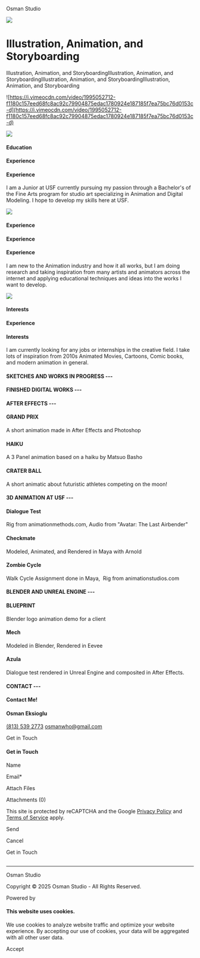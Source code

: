 Osman Studio



[![](//img1.wsimg.com/isteam/ip/78350a6a-b94d-46b2-a4a2-29d69be3bab7/Asset%201.png/:/rs=h:70,cg:true,m/qt=q:100/ll)](/)

Illustration, Animation, and Storyboarding
==========================================

Illustration, Animation, and StoryboardingIllustration, Animation, and StoryboardingIllustration, Animation, and StoryboardingIllustration, Animation, and Storyboarding

![https://i.vimeocdn.com/video/1995052712-f1180c157eed68fc8ac92c79904875edac1780924e187185f7ea75bc76d0153c-d](https://i.vimeocdn.com/video/1995052712-f1180c157eed68fc8ac92c79904875edac1780924e187185f7ea75bc76d0153c-d)

![](//img1.wsimg.com/isteam/ip/78350a6a-b94d-46b2-a4a2-29d69be3bab7/blob.png/:/cr=t:62.69%25,l:50.48%25,w:25.42%25,h:32.89%25/rs=w:365,h:365,cg:true,m)

#### Education

#### Experience

#### Experience

I am a Junior at USF currently pursuing my passion through a Bachelor's of the Fine Arts program for studio art specializing in Animation and Digital Modeling. I hope to develop my skills here at USF.

![](//img1.wsimg.com/isteam/ip/78350a6a-b94d-46b2-a4a2-29d69be3bab7/blob.png/:/cr=t:57.99%25,l:25.69%25,w:26.46%25,h:34.25%25/rs=w:365,h:365,cg:true,m)

#### Experience

#### Experience

#### Experience

I am new to the Animation industry and how it all works, but I am doing research and taking inspiration from many artists and animators across the internet and applying educational techniques and ideas into the works I want to develop.

![](//img1.wsimg.com/isteam/ip/78350a6a-b94d-46b2-a4a2-29d69be3bab7/The-Swamp-OsEksi.jpg/:/cr=t:57.13%25,l:49.87%25,w:24.45%25,h:31.65%25/rs=w:365,h:365,cg:true,m)

#### Interests

#### Experience

#### Interests

I am currently looking for any jobs or internships in the creative field. I take lots of inspiration from 2010s Animated Movies, Cartoons, Comic books, and modern animation in general.

#### SKETCHES AND WORKS IN PROGRESS ---

#### FINISHED DIGITAL WORKS ---

#### AFTER EFFECTS ---

#### GRAND PRIX

A short animation made in After Effects and Photoshop

#### HAIKU

A 3 Panel animation based on a haiku by Matsuo Basho

#### CRATER BALL

A short animatic about futuristic athletes competing on the moon!

#### 3D ANIMATION AT USF ---

#### Dialogue Test

Rig from animationmethods.com, Audio from "Avatar: The Last Airbender"

#### Checkmate

Modeled, Animated, and Rendered in Maya with Arnold

#### Zombie Cycle

Walk Cycle Assignment done in Maya,  Rig from animationstudios.com

#### BLENDER AND UNREAL ENGINE ---

#### BLUEPRINT

Blender logo animation demo for a client

#### Mech

Modeled in Blender, Rendered in Eevee

#### Azula

Dialogue test rendered in Unreal Engine and composited in After Effects.

#### CONTACT ---

#### Contact Me!

#### Osman Eksioglu

[(813) 539 2773](tel:8135392773)
[osmanwho@gmail.com](mailto:osmanwho@gmail.com)

Get in Touch

#### Get in Touch

Name

Email\*

Attach Files

Attachments (0)

This site is protected by reCAPTCHA and the Google [Privacy Policy](https://policies.google.com/privacy) and [Terms of Service](https://policies.google.com/terms) apply.

Send

Cancel

Get in Touch

![](data:image/gif;base64,R0lGODlhAQABAAD/ACwAAAAAAQABAAACADs=)

---

Osman Studio

Copyright © 2025 Osman Studio - All Rights Reserved.

Powered by

#### This website uses cookies.

We use cookies to analyze website traffic and optimize your website experience. By accepting our use of cookies, your data will be aggregated with all other user data.

Accept